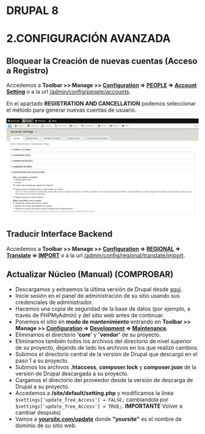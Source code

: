 DRUPAL 8
========

2.CONFIGURACIÓN AVANZADA
========================

Bloquear la Creación de nuevas cuentas (Acceso a Registro)
----------------------------------------------------------
Accedemos a **Toolbar >> Manage >> [Configuration](/admin/config) => [PEOPLE](/admin/config/people) => [Account Setting](/admin/config/people/accounts)** o a la url [/admin/config/people/accounts](/admin/config/people/accounts).

En el apartado **REGISTRATION AND CANCELLATION** podemos seleccionar el método para generar nuevas cuentas de usuario.

![Drupal8-Configuration_01](../capture/Drupal8-Configuration_01.jpg)

Traducir Interface Backend
--------------------------
Accedemos a **Toolbar >> Manage >> [Configuration](/admin/config) => [REGIONAL](/admin/config/regional) =>  [Translate](/admin/config/people/accounts) => [IMPORT](/admin/config/regional/translate/import)** o a la url [/admin/config/regional/translate/import](/admin/config/regional/translate/import).

Actualizar Núcleo (Manual) (COMPROBAR)
---------------------------------------
* Descargamos y extraemos la última versión de Drupal desde [aquí](https://www.drupal.org/home).
* Inicie sesión en el panel de administración de su sitio usando sus credenciales de administrador.
* Hacemos una copia de seguridad de la base de datos (por ejemplo, a través de PHPMyAdmin) y del sitio web antes de continuar.
* Ponemos el sitio en **modo de mantenimiento** entrando en **Toolbar >> Manage >> [Configuration](/admin/config) => [Development](/admin/config/development) => [Maintenance](/admin/config/development/maintenance)**.
* Eliminamos el directorio **'core'** y **'vendor'** de su proyecto.
* Eliminamos también todos los archivos del directorio de nivel superior de su proyecto, dejando de lado los archivos en los que realizó cambios.
* Subimos el directorio central de la versión de Drupal que descargó en el paso 1 a su proyecto.
* Subimos los archivos **.htaccess**, **composer.lock** y **composer.json** de la versión de Drupal descargada a su proyecto.
* Cargamos el directorio del proveedor desde la versión de descarga de Drupal a su proyecto.
* Accedemos a **/site/default/setting.php** y modificamos la línea `$settings['update_free_Access'] = FALSE;` cambiandola por `$settings['update_free_Access'] = TRUE;`. **IMPORTANTE** Volver a cambiar después)
* Vamos a **[yoursite.com/update](yoursite.com/update)** donde **"yoursite"** es el nombre de dominio de su sitio web.
